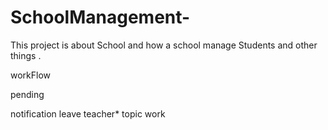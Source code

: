 # SchoolManagement-
This project is about School and how a school manage Students and other things . 


workFlow

pending

notification
leave teacher*
topic
work

